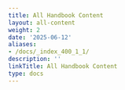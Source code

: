 ```yaml
---
title: All Handbook Content
layout: all-content
weight: 2
date: '2025-06-12'
aliases:
- /docs/_index_400_1_1/
description: ''
linkTitle: All Handbook Content
type: docs
---
```


